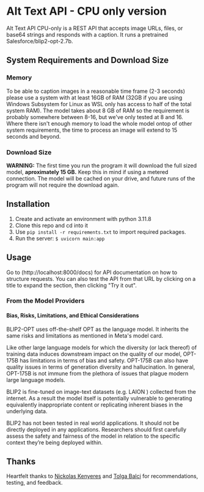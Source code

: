 # Alt Text API - CPU only version
Alt Text API CPU-only is a REST API that accepts image URLs, files, or base64 strings and responds with a caption. It runs a pretrained Salesforce/blip2-opt-2.7b.

## System Requirements and Download Size
### Memory
To be able to caption images in a reasonable time frame (2-3 seconds) please use a system with at least 16GB of RAM (32GB if you are using Windows Subsystem for Linux as WSL only has access to half of the total system RAM). The model takes about 8 GB of RAM so the requirement is probably somewhere between 8-16, but we've only tested at 8 and 16. Where there isn't enough memory to load the whole model ontop of other system requirements, the time to process an image will extend to 15 seconds and beyond.

### Download Size
 **WARNING:**  The first time you run the program it will download the full sized model, **aproximately 15 GB.** Keep this in mind if using a metered connection. The model will be cached on your drive, and future runs of the program will not require the download again.

## Installation
1. Create and activate an environment with python 3.11.8
2. Clone this repo and cd into it
3. Use `pip install -r requirements.txt` to import required packages.
4. Run the server: `$ uvicorn main:app`

## Usage
Go to (http://localhost:8000/docs) for API documentation on how to structure requests. You can also test the API from that URL by clicking on a title to expand the section, then clicking "Try it out".

### From the Model Providers
#### Bias, Risks, Limitations, and Ethical Considerations
BLIP2-OPT uses off-the-shelf OPT as the language model. It inherits the same risks and limitations as mentioned in Meta's model card.

Like other large language models for which the diversity (or lack thereof) of training data induces downstream impact on the quality of our model, OPT-175B has limitations in terms of bias and safety. OPT-175B can also have quality issues in terms of generation diversity and hallucination. In general, OPT-175B is not immune from the plethora of issues that plague modern large language models.

BLIP2 is fine-tuned on image-text datasets (e.g. LAION ) collected from the internet. As a result the model itself is potentially vulnerable to generating equivalently inappropriate content or replicating inherent biases in the underlying data.

BLIP2 has not been tested in real world applications. It should not be directly deployed in any applications. Researchers should first carefully assess the safety and fairness of the model in relation to the specific context they’re being deployed within.

## Thanks
Heartfelt thanks to [Nickolas Kenyeres](https://github.com/knicklabs) and [Tolga Balci](https://github.com/tolga-balci) for recommendations, testing, and feedback. 
